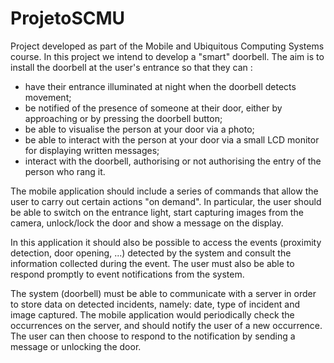 # ProjetoSCMU
Project developed as part of the Mobile and Ubiquitous Computing Systems course.
In this project we intend to develop a "smart" doorbell. The aim is to install the doorbell at the user's entrance so that they can :
- have their entrance illuminated at night when the doorbell detects movement;
- be notified of the presence of someone at their door, either by approaching or by pressing the doorbell button;
- be able to visualise the person at your door via a photo;
- be able to interact with the person at your door via a small LCD monitor for displaying written messages;
- interact with the doorbell, authorising or not authorising the entry of the person who rang it.

The mobile application should include a series of commands that allow the user to carry out certain actions "on demand". In particular, the user should be able to switch on the entrance light, start capturing images from the camera, unlock/lock the door and show a message on the display.

In this application it should also be possible to access the events (proximity detection, door opening, ...) detected by the system and consult the information collected during the event. The user must also be able to respond promptly to event notifications from the system. 

The system (doorbell) must be able to communicate with a server in order to store data on detected incidents, namely: date, type of incident and image captured. The mobile application would periodically check the occurrences on the server, and should notify the user of a new occurrence. The user can then choose to respond to the notification by sending a message or unlocking the door.
